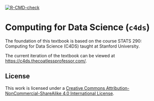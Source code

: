 
<!-- badges: start -->
[![R-CMD-check](https://github.com/coatless-textbooks/c4ds/actions/workflows/publish-book.yaml/badge.svg)](https://github.com/coatless-textbooks/c4ds/actions/workflows/publish-book.yaml)
<!-- badges: end -->

# Computing for Data Science (`c4ds`)

The foundation of this textbook is based on the course STATS 290: 
Computing for Data Science (C4DS) taught at Stanford University. 

The current iteration of the textbook can be viewed at <https://c4ds.thecoatlessprofessor.com/>.

## License

This work is licensed under a 
[Creative Commons Attribution-NonCommercial-ShareAlike 4.0 International License](http://creativecommons.org/licenses/by-nc-sa/4.0/).

